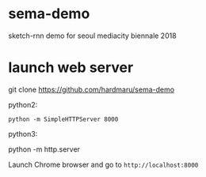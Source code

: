 # sema-demo

sketch-rnn demo for seoul mediacity biennale 2018

# launch web server

git clone https://github.com/hardmaru/sema-demo

python2:

`python -m SimpleHTTPServer 8000`

python3:

python -m http.server

Launch Chrome browser and go to `http://localhost:8000`
